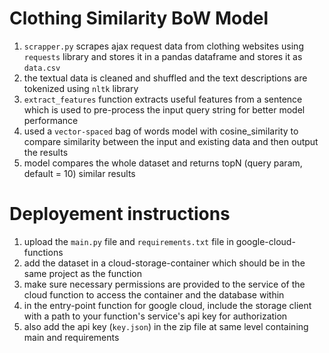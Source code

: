 # Clothing Similarity BoW Model

1. `scrapper.py` scrapes ajax request data from clothing websites using `requests` library and stores it in a pandas dataframe and stores it as `data.csv`
2. the textual data is cleaned and shuffled and the text descriptions are tokenized using `nltk` library
3. `extract_features` function extracts useful features from a sentence which is used to pre-process the input query string for better model performance
4. used a `vector-spaced` bag of words model with cosine_similarity to compare similarity between the input and existing data and then output the results
5. model compares the whole dataset and returns topN (query param, default = 10) similar results

# Deployement instructions

1. upload the `main.py` file and `requirements.txt` file in google-cloud-functions
2. add the dataset in a cloud-storage-container which should be in the same project as the function
3. make sure necessary permissions are provided to the service of the cloud function to access the container and the database within
4. in the entry-point function for google cloud, include the storage client with a path to your function's service's api key for authorization
5. also add the api key (`key.json`) in the zip file at same level containing main and requirements
